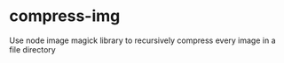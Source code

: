 # compress-img
Use node image magick library to recursively compress every image in a file directory
